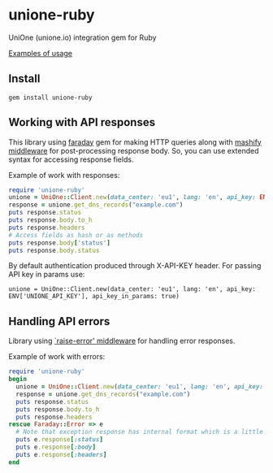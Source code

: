 # unione-ruby
UniOne (unione.io) integration gem for Ruby

[Examples of usage](https://github.com/unione-repo/unione-ruby/tree/master/examples)

## Install

    gem install unione-ruby

## Working with API responses
This library using [faraday](https://github.com/lostisland/faraday) gem for making HTTP queries along with [mashify middleware](https://github.com/hashie/hashie#mash) for post-processing response body. So, you can use extended syntax for accessing response fields.

Example of work with responses:

~~~ruby
require 'unione-ruby'
unione = UniOne::Client.new(data_center: 'eu1', lang: 'en', api_key: ENV['UNIONE_API_KEY'])
response = unione.get_dns_records("example.com")
puts response.status
puts response.body.to_h
puts response.headers
# Access fields as hash or as methods
puts response.body['status']
puts response.body.status
~~~

By default authentication produced through X-API-KEY header. For passing API key in params use:

```
unione = UniOne::Client.new(data_center: 'eu1', lang: 'en', api_key: ENV['UNIONE_API_KEY'], api_key_in_params: true)
```

## Handling API errors
Library using [`raise-error' middleware](https://lostisland.github.io/faraday/middleware/raise-error) for handling error responses.

Example of work with errors:

~~~ruby
require 'unione-ruby'
begin
  unione = UniOne::Client.new(data_center: 'eu1', lang: 'en', api_key: ENV['UNIONE_API_KEY'])
  response = unione.get_dns_records("example.com")
  puts response.status
  puts response.body.to_h
  puts response.headers
rescue Faraday::Error => e
  # Note that exception response has internal format which is a little bit different and body field is not post-processed
  puts e.response[:status]
  puts e.response[:body]
  puts e.response[:headers]
end
~~~
